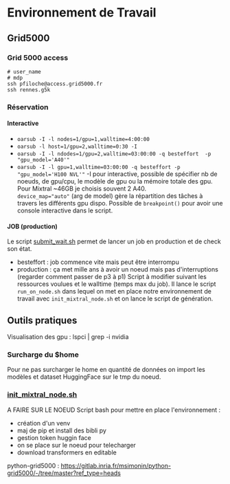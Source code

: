 # Environnement de Travail

## Grid5000
### Grid 5000 access
```
# user_name 
# mdp
ssh pfiloche@access.grid5000.fr
ssh rennes.g5k
```
### Réservation
#### Interactive
- `oarsub -I -l nodes=1/gpu=1,walltime=4:00:00`
- `oarsub -l host=1/gpu=2,walltime=0:30 -I`
- `oarsub -I -l ndodes=1/gpu=2,walltime=03:00:00 -q besteffort  -p "gpu_model='A40'" `  
- `oarsub -I -l gpu=1,walltime=03:00:00 -q besteffort -p "gpu_model='H100 NVL'"`
-I pour interactive, possible de spécifier nb de noeuds, de gpu/cpu, le modèle de gpu ou la mémoire totale des gpu. Pour Mixtral ~46GB je choisis souvent 2 A40.  
 `device_map="auto"` (arg de model) gère la répartition des tâches à travers les différents gpu dispo.
Possible de `breakpoint()` pour avoir une console interactive dans le script.

#### JOB (production)
Le script [submit_wait.sh](./pilou_git/submit_wait.sh) permet de lancer un job en production et de check son état.
- besteffort : job commence vite mais peut être interrompu
- production :  ça met mille ans à avoir un noeud mais pas d'interruptions (regarder comment passer de p3 à p1)
Script à modifier suivant les ressources voulues et le walltime (temps max du job). Il lance le script `run_on_node.sh` dans lequel on met en place notre environnement de travail avec `init_mixtral_node.sh` et on lance le script de génération. 

## Outils pratiques 
Visualisation des gpu :
lspci | grep -i nvidia

### Surcharge du $home
Pour ne pas surcharger le home en quantité de données on import les modèles et dataset HuggingFace sur le tmp du noeud. 

### [init_mixtral_node.sh](./pilou_git/init_mixtral_node.sh)
A FAIRE SUR LE NOEUD
Script bash pour mettre en place l'environnement :
- création d'un venv
- maj de pip et install des bibli py
- gestion token huggin face 
- on se place sur le noeud pour telecharger
- download transformers en editable 





python-grid5000 : https://gitlab.inria.fr/msimonin/python-grid5000/-/tree/master?ref_type=heads